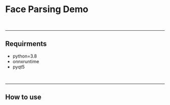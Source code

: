 # Face Parsing Demo

<br>
<hr>

## Requirments
- python=3.8
- onnxruntime
- pyqt5

<br>
<hr>

## How to use
